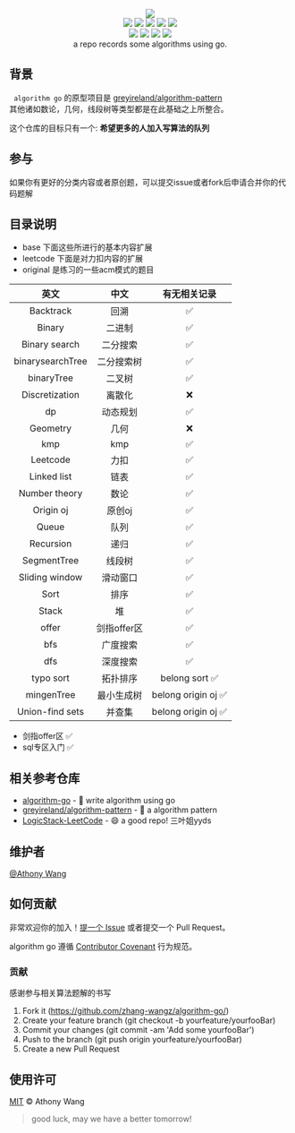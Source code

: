 <p align=center>
<img src="https://raw.staticdn.net/zhang-wangz/algorithm-go/main/images/header_min.png"/>
  <br>
  <a title="Hits" target="_blank" href="https://github.com/zhang-wangz/algorithm-go"><img src="https://hits.b3log.org/zhang-wangz/algorithm-go.svg"></a>
  <img src="https://img.shields.io/github/stars/zhang-wangz/algorithm-go?style=flat-square"/>
  <img src="https://img.shields.io/github/contributors/zhang-wangz/algorithm-go?style=flat-square"/>
  <img src="https://img.shields.io/github/commit-activity/y/zhang-wangz/algorithm-go?style=flat-square"/>
  <img src="https://img.shields.io/github/last-commit/zhang-wangz/algorithm-go?style=flat-square"/>
  <br>
  <img src="https://img.shields.io/github/issues/zhang-wangz/algorithm-go?style=flat-square"/>
  <img src="https://img.shields.io/github/issues-pr/zhang-wangz/algorithm-go?style=flat-square"/>
  <img src="https://img.shields.io/github/watchers/zhang-wangz/algorithm-go?style=flat-square"/>
  <img src="https://img.shields.io/github/issues-closed/zhang-wangz/algorithm-go?style=flat-square"/>
  <br>
  a repo records some algorithms using go.
</p>

## 背景

&nbsp; `algorithm go` 的原型项目是 [greyireland/algorithm-pattern](https://github.com/greyireland/algorithm-pattern) <br/>
其他诸如数论，几何，线段树等类型都是在此基础之上所整合。

这个仓库的目标只有一个: **希望更多的人加入写算法的队列** 

## 参与
如果你有更好的分类内容或者原创题，可以提交issue或者fork后申请合并你的代码题解

## 目录说明
- base 下面这些所进行的基本内容扩展 <br/>
- leetcode 下面是对力扣内容的扩展
- original 是练习的一些acm模式的题目

|       英文       |  中文  | 有无相关记录 |
| :--------------: | :--------: | :----: |
|    Backtrack     |    回溯    |   ✅    |
|      Binary      |   二进制   |   ✅    |
|  Binary search   |  二分搜索  |   ✅    |
| binarysearchTree | 二分搜索树 |   ✅    |
|    binaryTree    |   二叉树   |   ✅    |
|  Discretization  |   离散化   |   ❌    |
|        dp        |  动态规划  |   ✅    |
|     Geometry     |    几何    |   ❌    |
|       kmp        |    kmp     |   ✅    |
|     Leetcode     |    力扣    |   ✅    |
|   Linked list    |    链表    |   ✅    |
|  Number theory   |    数论    |   ✅    |
|    Origin oj     |   原创oj   |   ✅    |
|      Queue       |    队列    |   ✅    |
|    Recursion     |    递归    |   ✅    |
|   SegmentTree    |   线段树   |   ✅    |
|  Sliding window  |  滑动窗口  |   ✅    |
|       Sort       |    排序    |   ✅    |
|      Stack       |     堆     |   ✅    |
|      offer       |    剑指offer区    |   ✅    |
| bfs | 广度搜索 | ✅ |
| dfs | 深度搜索 | ✅ |
| typo sort | 拓扑排序 | belong sort  ✅ |
| mingenTree | 最小生成树 | belong origin oj  ✅ |
| Union-find sets | 并查集 | belong origin oj  ✅ |
- 剑指offer区 ✅
- sql专区入门  ✅ 


## 相关参考仓库

- [algorithm-go](https://github.com/zhang-wangz/algorithm-go) - 💌 write algorithm using go
- [greyireland/algorithm-pattern](https://github.com/greyireland/algorithm-pattern) - 🍬 a algorithm pattern 
- [LogicStack-LeetCode](https://github.com/SharingSource/LogicStack-LeetCode) - 😄 a good repo! 三叶姐yyds

## 维护者
[@Athony Wang](https://github.com/zhang-wangz)


## 如何贡献
非常欢迎你的加入！[提一个 Issue](https://github.com/zhang-wangz/algorithm-go/issues/new) 或者提交一个 Pull Request。


algorithm go 遵循 [Contributor Covenant](http://contributor-covenant.org/version/1/3/0/) 行为规范。


### 贡献

感谢参与相关算法题解的书写

1. Fork it (https://github.com/zhang-wangz/algorithm-go/)
2. Create your feature branch (git checkout -b yourfeature/yourfooBar)
3. Commit your changes (git commit -am 'Add some yourfooBar')
4. Push to the branch (git push origin yourfeature/yourfooBar)
5. Create a new Pull Request

## 使用许可

[MIT](LICENSE) © Athony Wang 
> good luck, may we have a better tomorrow!

